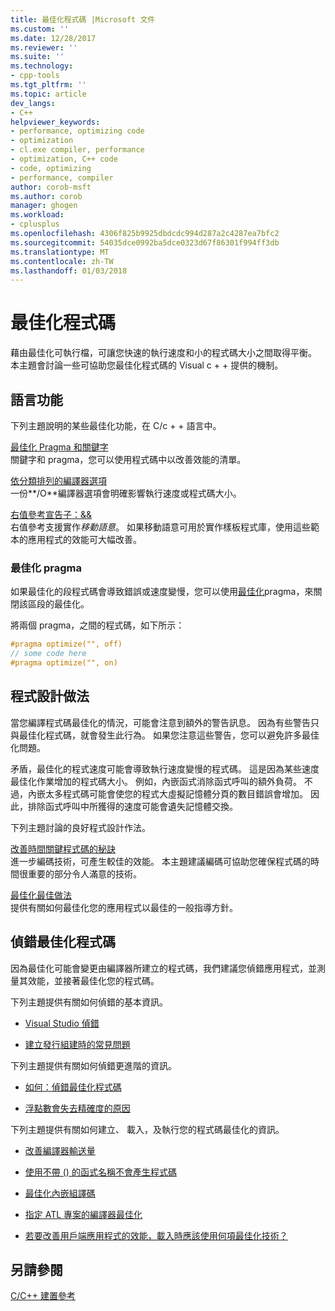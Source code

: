 ```yaml
---
title: 最佳化程式碼 |Microsoft 文件
ms.custom: ''
ms.date: 12/28/2017
ms.reviewer: ''
ms.suite: ''
ms.technology:
- cpp-tools
ms.tgt_pltfrm: ''
ms.topic: article
dev_langs:
- C++
helpviewer_keywords:
- performance, optimizing code
- optimization
- cl.exe compiler, performance
- optimization, C++ code
- code, optimizing
- performance, compiler
author: corob-msft
ms.author: corob
manager: ghogen
ms.workload:
- cplusplus
ms.openlocfilehash: 4306f825b9925dbdcdc994d287a2c4287ea7bfc2
ms.sourcegitcommit: 54035dce0992ba5dce0323d67f86301f994ff3db
ms.translationtype: MT
ms.contentlocale: zh-TW
ms.lasthandoff: 01/03/2018
---
```

# <a name="optimizing-your-code"></a>最佳化程式碼

藉由最佳化可執行檔，可讓您快速的執行速度和小的程式碼大小之間取得平衡。 本主題會討論一些可協助您最佳化程式碼的 Visual c + + 提供的機制。

## <a name="language-features"></a>語言功能

下列主題說明的某些最佳化功能，在 C/c + + 語言中。

[最佳化 Pragma 和關鍵字](../../build/reference/optimization-pragmas-and-keywords.md)  
關鍵字和 pragma，您可以使用程式碼中以改善效能的清單。

[依分類排列的編譯器選項](../../build/reference/compiler-options-listed-by-category.md)  
一份**/O**編譯器選項會明確影響執行速度或程式碼大小。

[右值參考宣告子：&&](../../cpp/rvalue-reference-declarator-amp-amp.md)  
右值參考支援實作*移動語意*。 如果移動語意可用於實作樣板程式庫，使用這些範本的應用程式的效能可大幅改善。

### <a name="the-optimize-pragma"></a>最佳化 pragma

如果最佳化的段程式碼會導致錯誤或速度變慢，您可以使用[最佳化](../../preprocessor/optimize.md)pragma，來關閉該區段的最佳化。

將兩個 pragma，之間的程式碼，如下所示：

```cpp
#pragma optimize("", off)
// some code here
#pragma optimize("", on)
```

## <a name="programming-practices"></a>程式設計做法

當您編譯程式碼最佳化的情況，可能會注意到額外的警告訊息。 因為有些警告只與最佳化程式碼，就會發生此行為。 如果您注意這些警告，您可以避免許多最佳化問題。

矛盾，最佳化的程式速度可能會導致執行速度變慢的程式碼。 這是因為某些速度最佳化作業增加的程式碼大小。 例如，內嵌函式消除函式呼叫的額外負荷。 不過，內嵌太多程式碼可能會使您的程式大虛擬記憶體分頁的數目錯誤會增加。 因此，排除函式呼叫中所獲得的速度可能會遺失記憶體交換。

下列主題討論的良好程式設計作法。

[改善時間關鍵程式碼的秘訣](../../build/reference/tips-for-improving-time-critical-code.md)  
進一步編碼技術，可產生較佳的效能。 本主題建議編碼可協助您確保程式碼的時間很重要的部分令人滿意的技術。

[最佳化最佳做法](../../build/reference/optimization-best-practices.md)  
提供有關如何最佳化您的應用程式以最佳的一般指導方針。

## <a name="debugging-optimized-code"></a>偵錯最佳化程式碼

因為最佳化可能會變更由編譯器所建立的程式碼，我們建議您偵錯應用程式，並測量其效能，並接著最佳化您的程式碼。

下列主題提供有關如何偵錯的基本資訊。

- [Visual Studio 偵錯](/visualstudio/debugger/debugging-in-visual-studio)

- [建立發行組建時的常見問題](../../build/reference/common-problems-when-creating-a-release-build.md)

下列主題提供有關如何偵錯更進階的資訊。

- [如何：偵錯最佳化程式碼](/visualstudio/debugger/how-to-debug-optimized-code)

- [浮點數會失去精確度的原因](../../build/reference/why-floating-point-numbers-may-lose-precision.md)

下列主題提供有關如何建立、 載入，及執行您的程式碼最佳化的資訊。

- [改善編譯器輸送量](../../build/reference/improving-compiler-throughput.md)

- [使用不帶 () 的函式名稱不會產生程式碼](../../build/reference/using-function-name-without-parens-produces-no-code.md)

- [最佳化內嵌組譯碼](../../assembler/inline/optimizing-inline-assembly.md)

- [指定 ATL 專案的編譯器最佳化](../../atl/reference/specifying-compiler-optimization-for-an-atl-project.md)

- [若要改善用戶端應用程式的效能，載入時應該使用何項最佳化技術？](../../build/dll-frequently-asked-questions.md#mfc_optimization)

## <a name="see-also"></a>另請參閱

[C/C++ 建置參考](../../build/reference/c-cpp-building-reference.md)  
